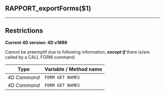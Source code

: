 ﻿## RAPPORT_exportForms($1)---## Restrictions**Current 4D version: 4D v18R6**Cannot be preemptif due to following information, ***except if*** there is/are called by a CALL FORM command:|Type|Variable / Method name||------|------||*4D Command*|`FORM GET NAMES`||*4D Command*|`FORM GET NAMES`|